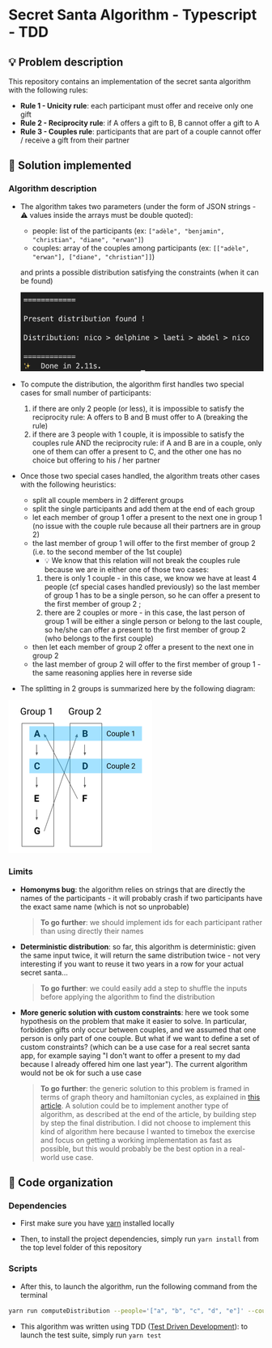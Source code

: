 # Secret Santa Algorithm - Typescript - TDD

## 💡 Problem description

This repository contains an implementation of the secret santa algorithm with the following rules:

- **Rule 1 - Unicity rule**: each participant must offer and receive only one gift
- **Rule 2 - Reciprocity rule**: if A offers a gift to B, B cannot offer a gift to A
- **Rule 3 - Couples rule**: participants that are part of a couple cannot offer / receive a gift from their partner

## 🚀 Solution implemented

### Algorithm description

- The algorithm takes two parameters (under the form of JSON strings - ⚠️ values inside the arrays must be double quoted):

  - people: list of the participants (ex: `["adèle", "benjamin", "christian", "diane", "erwan"]`)
  - couples: array of the couples among participants (ex: `[["adèle", "erwan"], ["diane", "christian"]]`)

  and prints a possible distribution satisfying the constraints (when it can be found)

  ![distribution-log](./images/distribution-log.png)

- To compute the distribution, the algorithm first handles two special cases for small number of participants:

  1. if there are only 2 people (or less), it is impossible to satisfy the reciprocity rule: A offers to B and B must offer to A (breaking the rule)
  2. if there are 3 people with 1 couple, it is impossible to satisfy the couples rule AND the reciprocity rule: if A and B are in a couple, only one of them can offer a present to C, and the other one has no choice but offering to his / her partner

- Once those two special cases handled, the algorithm treats other cases with the following heuristics:

  - split all couple members in 2 different groups
  - split the single participants and add them at the end of each group
  - let each member of group 1 offer a present to the next one in group 1 (no issue with the couple rule because all their partners are in group 2)
  - the last member of group 1 will offer to the first member of group 2 (i.e. to the second member of the 1st couple)
    - 💡 We know that this relation will not break the couples rule because we are in either one of those two cases:
    1. there is only 1 couple - in this case, we know we have at least 4 people (cf special cases handled previously) so the last member of group 1 has to be a single person, so he can offer a present to the first member of group 2 ;
    2. there are 2 couples or more - in this case, the last person of group 1 will be either a single person or belong to the last couple, so he/she can offer a present to the first member of group 2 (who belongs to the first couple)
  - then let each member of group 2 offer a present to the next one in group 2
  - the last member of group 2 will offer to the first member of group 1 - the same reasoning applies here in reverse side

- The splitting in 2 groups is summarized here by the following diagram:

![algorithm-groups](./images/algorithm-groups.png)

### Limits

- **Homonyms bug**: the algorithm relies on strings that are directly the names of the participants - it will probably crash if two participants have the exact same name (which is not so unprobable)

  > **To go further**: we should implement ids for each participant rather than using directly their names

- **Deterministic distribution**: so far, this algorithm is deterministic: given the same input twice, it will return the same distribution twice - not very interesting if you want to reuse it two years in a row for your actual secret santa...

  > **To go further**: we could easily add a step to shuffle the inputs before applying the algorithm to find the distribution

- **More generic solution with custom constraints**: here we took some hypothesis on the problem that make it easier to solve. In particular, forbidden gifts only occur between couples, and we assumed that one person is only part of one couple. But what if we want to define a set of custom constraints? (which can be a use case for a real secret santa app, for example saying "I don't want to offer a present to my dad because I already offered him one last year"). The current algorithm would not be ok for such a use case

  > **To go further**: the generic solution to this problem is framed in terms of graph theory and hamiltonian cycles, as explained in [this article](https://binary-machinery.github.io/2021/02/03/secret-santa-graph.html). A solution could be to implement another type of algorithm, as described at the end of the article, by building step by step the final distribution. I did not choose to implement this kind of algorithm here because I wanted to timebox the exercise and focus on getting a working implementation as fast as possible, but this would probably be the best option in a real-world use case.

## 🤖 Code organization

### Dependencies

- First make sure you have [yarn](https://yarnpkg.com/) installed locally

- Then, to install the project dependencies, simply run `yarn install` from the top level folder of this repository

### Scripts

- After this, to launch the algorithm, run the following command from the terminal

```bash
yarn run computeDistribution --people='["a", "b", "c", "d", "e"]' --couples='[["a", "b"], ["c", "d"]]'
```

- This algorithm was written using TDD ([Test Driven Development](https://en.wikipedia.org/wiki/Test-driven_development)): to launch the test suite, simply run `yarn test`
